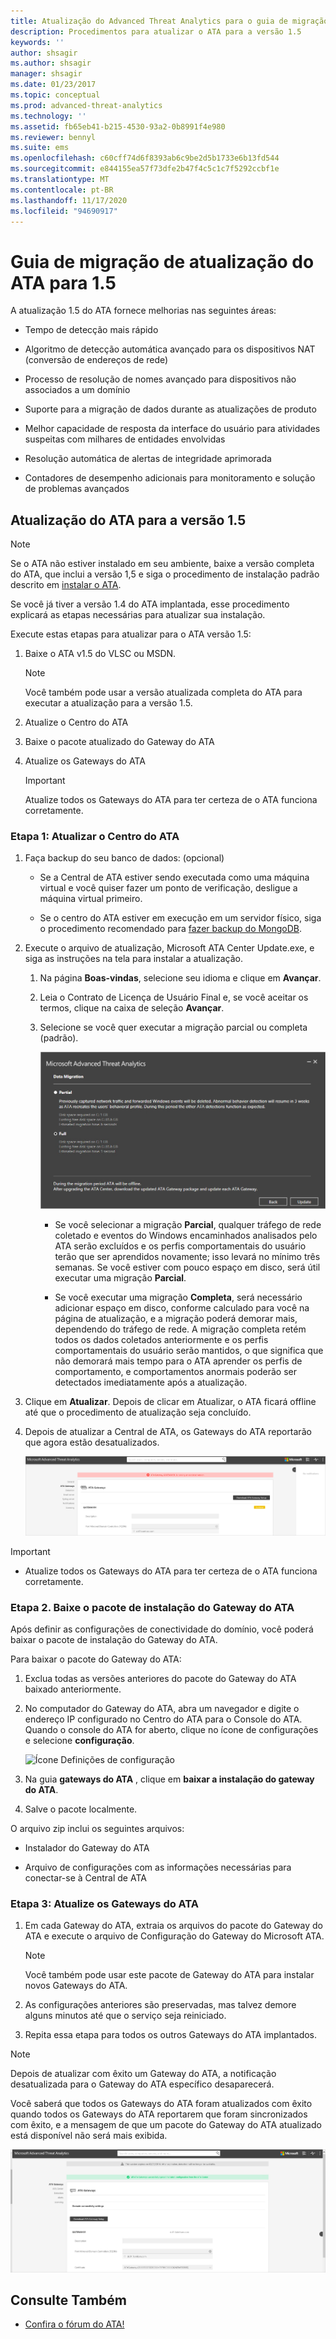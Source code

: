 ```yaml
---
title: Atualização do Advanced Threat Analytics para o guia de migração 1,5
description: Procedimentos para atualizar o ATA para a versão 1.5
keywords: ''
author: shsagir
ms.author: shsagir
manager: shsagir
ms.date: 01/23/2017
ms.topic: conceptual
ms.prod: advanced-threat-analytics
ms.technology: ''
ms.assetid: fb65eb41-b215-4530-93a2-0b8991f4e980
ms.reviewer: bennyl
ms.suite: ems
ms.openlocfilehash: c60cff74d6f8393ab6c9be2d5b1733e6b13fd544
ms.sourcegitcommit: e844155ea57f73dfe2b47f4c5c1c7f5292ccbf1e
ms.translationtype: MT
ms.contentlocale: pt-BR
ms.lasthandoff: 11/17/2020
ms.locfileid: "94690917"
---
```

# <a name="ata-update-to-15-migration-guide"></a>Guia de migração de atualização do ATA para 1.5

A atualização 1.5 do ATA fornece melhorias nas seguintes áreas:

- Tempo de detecção mais rápido

- Algoritmo de detecção automática avançado para os dispositivos NAT (conversão de endereços de rede)

- Processo de resolução de nomes avançado para dispositivos não associados a um domínio

- Suporte para a migração de dados durante as atualizações de produto

- Melhor capacidade de resposta da interface do usuário para atividades suspeitas com milhares de entidades envolvidas

- Resolução automática de alertas de integridade aprimorada

- Contadores de desempenho adicionais para monitoramento e solução de problemas avançados

## <a name="updating-ata-to-version-15"></a>Atualização do ATA para a versão 1.5
> [!NOTE]
> Se o ATA não estiver instalado em seu ambiente, baixe a versão completa do ATA, que inclui a versão 1,5 e siga o procedimento de instalação padrão descrito em [instalar o ATA](install-ata-step1.md).

Se você já tiver a versão 1.4 do ATA implantada, esse procedimento explicará as etapas necessárias para atualizar sua instalação.

Execute estas etapas para atualizar para o ATA versão 1.5:

1. Baixe o ATA v1.5 do VLSC ou MSDN.
      > [!NOTE]
      > Você também pode usar a versão atualizada completa do ATA para executar a atualização para a versão 1.5.


1. Atualize o Centro do ATA

1. Baixe o pacote atualizado do Gateway do ATA

1. Atualize os Gateways do ATA

    > [!IMPORTANT]
    > Atualize todos os Gateways do ATA para ter certeza de o ATA funciona corretamente.

### <a name="step-1-update-the-ata-center"></a>Etapa 1: Atualizar o Centro do ATA

1. Faça backup do seu banco de dados: (opcional)

    - Se a Central de ATA estiver sendo executada como uma máquina virtual e você quiser fazer um ponto de verificação, desligue a máquina virtual primeiro.

    - Se o centro do ATA estiver em execução em um servidor físico, siga o procedimento recomendado para [fazer backup do MongoDB](https://docs.mongodb.org/manual/core/backups/).

1. Execute o arquivo de atualização, Microsoft ATA Center Update.exe, e siga as instruções na tela para instalar a atualização.

    1.  Na página **Boas-vindas**, selecione seu idioma e clique em **Avançar**.

    2.  Leia o Contrato de Licença de Usuário Final e, se você aceitar os termos, clique na caixa de seleção **Avançar**.

    3.  Selecione se você quer executar a migração parcial ou completa (padrão).

        ![Escolha a migração completa ou parcial](media/ATA-center-fullpartial.png)

        - Se você selecionar a migração **Parcial**, qualquer tráfego de rede coletado e eventos do Windows encaminhados analisados pelo ATA serão excluídos e os perfis comportamentais do usuário terão que ser aprendidos novamente; isso levará no mínimo três semanas. Se você estiver com pouco espaço em disco, será útil executar uma migração **Parcial**.

        - Se você executar uma migração **Completa**, será necessário adicionar espaço em disco, conforme calculado para você na página de atualização, e a migração poderá demorar mais, dependendo do tráfego de rede. A migração completa retém todos os dados coletados anteriormente e os perfis comportamentais do usuário serão mantidos, o que significa que não demorará mais tempo para o ATA aprender os perfis de comportamento, e comportamentos anormais poderão ser detectados imediatamente após a atualização.

1. Clique em **Atualizar**. Depois de clicar em Atualizar, o ATA ficará offline até que o procedimento de atualização seja concluído.

1. Depois de atualizar a Central de ATA, os Gateways do ATA reportarão que agora estão desatualizados.

    ![Imagem de gateways desatualizados](media/ATA-center-outdated.png)

> [!IMPORTANT]
> - Atualize todos os Gateways do ATA para ter certeza de o ATA funciona corretamente.

### <a name="step-2-download-the-ata-gateway-setup-package"></a>Etapa 2. Baixe o pacote de instalação do Gateway do ATA
Após definir as configurações de conectividade do domínio, você poderá baixar o pacote de instalação do Gateway do ATA.

Para baixar o pacote do Gateway do ATA:

1. Exclua todas as versões anteriores do pacote do Gateway do ATA baixado anteriormente.

1. No computador do Gateway do ATA, abra um navegador e digite o endereço IP configurado no Centro do ATA para o Console do ATA. Quando o console do ATA for aberto, clique no ícone de configurações e selecione **configuração**.

    ![Ícone Definições de configuração](media/ATA-config-icon.png)

1. Na guia **gateways do ATA** , clique em **baixar a instalação do gateway do ATA**.

1. Salve o pacote localmente.

O arquivo zip inclui os seguintes arquivos:

- Instalador do Gateway do ATA

- Arquivo de configurações com as informações necessárias para conectar-se à Central de ATA

### <a name="step-3-update-the-ata-gateways"></a>Etapa 3: Atualize os Gateways do ATA

1. Em cada Gateway do ATA, extraia os arquivos do pacote do Gateway do ATA e execute o arquivo de Configuração do Gateway do Microsoft ATA.

    > [!NOTE]
    > Você também pode usar este pacote de Gateway do ATA para instalar novos Gateways do ATA.

1. As configurações anteriores são preservadas, mas talvez demore alguns minutos até que o serviço seja reiniciado.

1. Repita essa etapa para todos os outros Gateways do ATA implantados.

> [!NOTE]
> Depois de atualizar com êxito um Gateway do ATA, a notificação desatualizada para o Gateway do ATA específico desaparecerá.

Você saberá que todos os Gateways do ATA foram atualizados com êxito quando todos os Gateways do ATA reportarem que foram sincronizados com êxito, e a mensagem de que um pacote do Gateway do ATA atualizado está disponível não será mais exibida.

![Imagem de gateways atualizados](media/ATA-gw-updated.png)

## <a name="see-also"></a>Consulte Também

- [Confira o fórum do ATA!](https://social.technet.microsoft.com/Forums/security/home?forum=mata)
